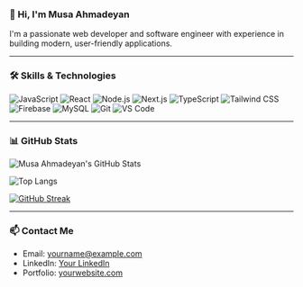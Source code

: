 ### 👋 Hi, I'm Musa Ahmadeyan
I'm a passionate web developer and software engineer with experience in building modern, user-friendly applications.

---

### 🛠️ Skills & Technologies
![JavaScript](https://img.shields.io/badge/-JavaScript-black?style=flat-square&logo=javascript)
![React](https://img.shields.io/badge/-React-black?style=flat-square&logo=react)
![Node.js](https://img.shields.io/badge/-Node.js-black?style=flat-square&logo=node.js)
![Next.js](https://img.shields.io/badge/-Next.js-black?style=flat-square&logo=next.js)
![TypeScript](https://img.shields.io/badge/-TypeScript-black?style=flat-square&logo=typescript)
![Tailwind CSS](https://img.shields.io/badge/-TailwindCSS-06B6D4?style=flat-square&logo=tailwind-css&logoColor=white)
![Firebase](https://img.shields.io/badge/-Firebase-FFCA28?style=flat-square&logo=firebase&logoColor=white)
![MySQL](https://img.shields.io/badge/-MySQL-black?style=flat-square&logo=mysql)
![Git](https://img.shields.io/badge/-Git-black?style=flat-square&logo=git)
![VS Code](https://img.shields.io/badge/-VS%20Code-black?style=flat-square&logo=visual-studio-code)

---

### 📊 GitHub Stats

<!-- GitHub Stats -->
![Musa Ahmadeyan's GitHub Stats](https://github-readme-stats.vercel.app/api?username=musaahmadeyan&show_icons=true&theme=tokyonight)

<!-- Top Languages -->
![Top Langs](https://github-readme-stats.vercel.app/api/top-langs/?username=musaahmadeyan&layout=compact&theme=tokyonight)

<!-- GitHub Streak -->
[![GitHub Streak](https://streak-stats.demolab.com?user=musaahmadeyan&theme=tokyonight)](https://git.io/streak-stats)

---

### 📫 Contact Me
- Email: yourname@example.com  
- LinkedIn: [Your LinkedIn](https://linkedin.com/in/yourname)  
- Portfolio: [yourwebsite.com](https://yourwebsite.com)
